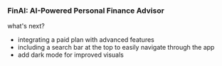 ### FinAI: AI-Powered Personal Finance Advisor

what's next?

- integrating a paid plan with advanced features
- including a search bar at the top to easily navigate through the app
- add dark mode for improved visuals
